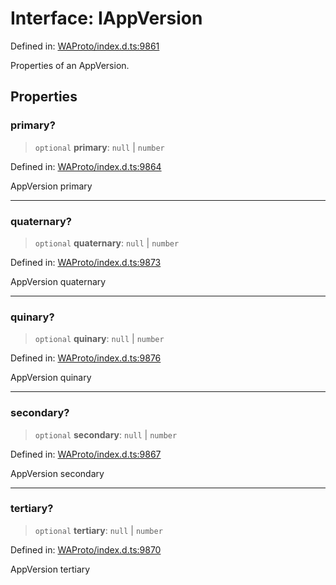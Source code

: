 # Interface: IAppVersion

Defined in: [WAProto/index.d.ts:9861](https://github.com/Fokusdotid/bail/blob/c004679536d41fcf32da31cecf70d3991dfa31b5/WAProto/index.d.ts#L9861)

Properties of an AppVersion.

## Properties

### primary?

> `optional` **primary**: `null` \| `number`

Defined in: [WAProto/index.d.ts:9864](https://github.com/Fokusdotid/bail/blob/c004679536d41fcf32da31cecf70d3991dfa31b5/WAProto/index.d.ts#L9864)

AppVersion primary

***

### quaternary?

> `optional` **quaternary**: `null` \| `number`

Defined in: [WAProto/index.d.ts:9873](https://github.com/Fokusdotid/bail/blob/c004679536d41fcf32da31cecf70d3991dfa31b5/WAProto/index.d.ts#L9873)

AppVersion quaternary

***

### quinary?

> `optional` **quinary**: `null` \| `number`

Defined in: [WAProto/index.d.ts:9876](https://github.com/Fokusdotid/bail/blob/c004679536d41fcf32da31cecf70d3991dfa31b5/WAProto/index.d.ts#L9876)

AppVersion quinary

***

### secondary?

> `optional` **secondary**: `null` \| `number`

Defined in: [WAProto/index.d.ts:9867](https://github.com/Fokusdotid/bail/blob/c004679536d41fcf32da31cecf70d3991dfa31b5/WAProto/index.d.ts#L9867)

AppVersion secondary

***

### tertiary?

> `optional` **tertiary**: `null` \| `number`

Defined in: [WAProto/index.d.ts:9870](https://github.com/Fokusdotid/bail/blob/c004679536d41fcf32da31cecf70d3991dfa31b5/WAProto/index.d.ts#L9870)

AppVersion tertiary
